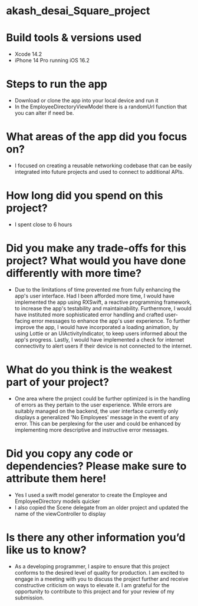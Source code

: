 # akash_desai_Square_project
# Build tools & versions used
- Xcode 14.2
- iPhone 14 Pro running iOS 16.2 
# Steps to run the app
- Download or clone the app into your local device and run it
- In the EmployeeDirectoryViewModel there is a randomUrl function that you can alter if need be.
# What areas of the app did you focus on?
- I focused on creating a reusable networking codebase that can be easily integrated into future projects and used to connect to additional APIs.
# How long did you spend on this project?
- I spent close to 6 hours
# Did you make any trade-offs for this project? What would you have done differently with more time?
- Due to the limitations of time prevented me from fully enhancing the app's user interface. Had I been afforded more time, I would have implemented the app using RXSwift, a reactive programming framework, to increase the app's testability and maintainability. Furthermore, I would have instituted more sophisticated error handling and crafted user-facing error messages to enhance the app's user experience. To further improve the app, I would have incorporated a loading animation, by using Lottie or an UIActivityIndicator, to keep users informed about the app's progress. Lastly, I would have implemented a check for internet connectivity to alert users if their device is not connected to the internet.
# What do you think is the weakest part of your project?
- One area where the project could be further optimized is in the handling of errors as they pertain to the user experience. While errors are suitably managed on the backend, the user interface currently only displays a generalized 'No Employees' message in the event of any error. This can be perplexing for the user and could be enhanced by implementing more descriptive and instructive error messages.
# Did you copy any code or dependencies? Please make sure to attribute them here!
- Yes I used a swift model generator to create the Employee and EmployeeDirectory models quicker
- I also copied the Scene delegate from an older project and updated the name of the viewController to display
# Is there any other information you’d like us to know?
- As a developing programmer, I aspire to ensure that this project conforms to the desired level of quality for production. I am excited to engage in a meeting with you to discuss the project further and receive constructive criticism on ways to elevate it. I am grateful for the opportunity to contribute to this project and for your review of my submission.
